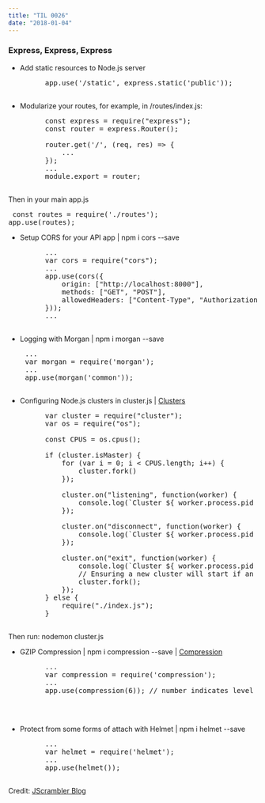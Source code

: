 ```yaml
---
title: "TIL 0026"
date: "2018-01-04"
---
```


### Express, Express, Express

* Add static resources to Node.js server
    <pre>
        app.use('/static', express.static('public'));
    </pre>
* Modularize your routes, for example, in /routes/index.js:
    <pre>
        const express = require("express");
        const router = express.Router();

        router.get('/', (req, res) => {
            ...
        });
        ...
        module.export = router;
    </pre>
Then in your main app.js
    <pre>
        const routes = require('./routes');
        app.use(routes);
    </pre>

* Setup CORS for your API app | npm i cors --save
    <pre>
        ...
        var cors = require("cors");
        ...
        app.use(cors({
            origin: ["http://localhost:8000"],
            methods: ["GET", "POST"],
            allowedHeaders: ["Content-Type", "Authorization"]
        }));
        ...
    </pre>

* Logging with Morgan | npm i morgan --save
<pre>
    ...
    var morgan = require('morgan');
    ...
    app.use(morgan('common'));

</pre>

* Configuring Node.js clusters in cluster.js | [Clusters](https://nodejs.org/dist/latest-v4.x/docs/api/cluster.html)
    <pre>
        var cluster = require("cluster");
        var os = require("os");
        
        const CPUS = os.cpus();
        
        if (cluster.isMaster) {
            for (var i = 0; i < CPUS.length; i++) { 
                cluster.fork() 
            });
            
            cluster.on("listening", function(worker) {
                console.log(`Cluster ${ worker.process.pid } connected`);
            });
        
            cluster.on("disconnect", function(worker) {
                console.log(`Cluster ${ worker.process.pid } disconnected`);
            });

            cluster.on("exit", function(worker) {
                console.log(`Cluster ${ worker.process.pid } is dead`);
                // Ensuring a new cluster will start if an old one dies
                cluster.fork();
            });
        } else {
            require("./index.js");
        }
    </pre>
Then run: nodemon cluster.js 

* GZIP Compression | npm i compression --save | [Compression](http://expressjs.com/en/advanced/best-practice-performance.html#use-gzip-compression)
    <pre>
        ...
        var compression = require('compression');
        ...
        app.use(compression(6)); // number indicates level of compression
    </pre>
    <br/>
    
* Protect from some forms of attach with Helmet | npm i helmet --save
    <pre>
        ...
        var helmet = require('helmet');
        ...
        app.use(helmet());
    </pre>

Credit: [JScrambler Blog](https://medium.com/@Jscrambler/setting-up-5-useful-middlewares-for-an-express-api-640039cc6708)

